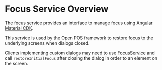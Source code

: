 # Focus Service Overview

The focus service provides an interface to manage focus using [Angular Material CDK](https://material.angular.io/cdk/a11y/overview#activedescendantkeymanager).

This service is used by the Open POS framework to restore focus to the underlying screens when dialogs closed.

Clients implementing custom dialogs may need to use [FocusService](focus.service.ts) and call `restoreInitialFocus` after closing the dialog in order to 
an element on the screen.
